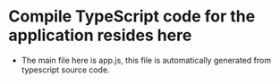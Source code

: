 # Compile TypeScript code for the application resides here #
 * The main file here is app.js, this file is automatically generated from typescript source code.
